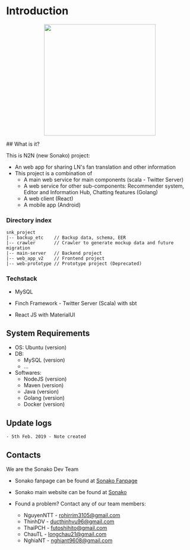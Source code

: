 # Introduction
<p align="center">
<img src="https://github.com/nguyenntt97/N2N/blob/master/web_app_v2/public/logo.png" width="300" height="300" />
</p>
## What is it?

This is N2N (new Sonako) project:

- An web app for sharing LN's fan translation and other information
- This project is a combination of
  * A main web service for main components (scala - Twitter Server)
  * A web service for other sub-components: Recommender system, Editor and Information Hub, Chatting features (Golang)
  * A web client (React)
  * A mobile app (Android)

### Directory index

```
snk_project
|-- backup_etc    // Backup data, schema, EER
|-- crawler       // Crawler to generate mockup data and future migration
|-- main-server   // Backend project
|-- web_app_v2    // Frontend project
|-- web-prototype // Prototype project (Deprecated)
```

### Techstack

- MySQL

- Finch Framework - Twitter Server (Scala) with sbt

- React JS with MaterialUI

## System Requirements

- OS: Ubuntu (version)
- DB: 
  - MySQL (version)
  - ...
- Softwares:
  - NodeJS (version)
  - Maven (version)
  - Java (version)
  - Golang (version)
  - Docker (version)

## Update logs

```
- 5th Feb. 2019 - Note created
```

## Contacts

We are the Sonako Dev Team

* Sonako fanpage can be found at [Sonako Fanpage](https://www.facebook.com/SonakoWiki/)

* Sonako main website can be found at [Sonako](https://sonako.fandom.com/wiki/Sonako_Light_Novel)

* Found a problem? Contact any of our team members:
  
  * NguyenNTT - rohirrim3105@gmail.com
  * ThinhDV - ducthinhvu96@gmail.com
  * ThaiPCH - futoshihito@gmail.com
  * ChauTL - longchau21@gmail.com
  * NghiaNT - nghiant9608@gmail.com
